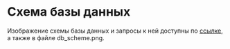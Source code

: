 # Схема базы данных 
Изображение схемы базы данных и запросы к ней доступны по [ссылке](http://plantuml.com/plantuml/png/ZL7VIyCm67pFN_4zwbWB-XXGfgF-45sbsn0HAR49Cz0a9Kq54VztcwQXQPdGFZNtNUxkkwngGxHfH8a4gU2W5AtX1q7xSGeNby2bwKwI26RFNqGNdqHt616gaIPaLPeNB0GAOjX1wUzyKFkrJdx0sNoxkldmSXEjaZDfvWiHIZMhwn1sGafJfe_hs6RoCUHifvk5CMSdEbeJ6Zh2E5IDeaNeWd5m7RaTCFQ1BTd-jr0mTTbX4KNz6cxiYA6Ue_WWZeKA9IebhO3zEuCtj4qUa_Mkssq9wtI_sPrmUWfNMp3Aa39tlkWcIv-yuH9wyEKkoHAFnhQ1VX8F3GEwpTBzCro_klxG-pJ5-RyfdEkm0tf8xpUZPqf7ntZq6i75E22DyxHnLapIHfH_), а также в файле db_scheme.png.
